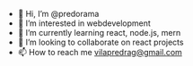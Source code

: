 - 👋 Hi, I’m @predorama
- 👀 I’m interested in webdevelopment
- 🌱 I’m currently learning react, node.js, mern
- 💞️ I’m looking to collaborate on react projects
- 📫 How to reach me vilapredrag@gmail.com

<!---
predorama/predorama is a ✨ special ✨ repository because its `README.md` (this file) appears on your GitHub profile.
You can click the Preview link to take a look at your changes.
--->
